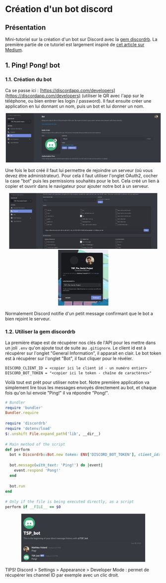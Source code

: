# Création d'un bot discord

## Présentation

Mini-tutoriel sur la création d'un bot sur Discord avec la [gem discordrb](https://github.com/discordrb/discordrb). La première partie de ce tutoriel est largement inspiré de [cet article sur Medium](https://medium.com/@goodatsports/how-to-make-a-simple-discord-bot-in-ruby-to-annoy-your-friends-f5d0438daa70).


## 1. Ping! Pong! bot

### 1.1. Création du bot

Ca se passe ici : [https://discordapp.com/developers](https://discordapp.com/developers) (utiliser le QR avec l'app sur le téléphone, ou bien entrer les login / password). Il faut ensuite créer une application en lui donnant un nom, puis un bot et lui donner un nom.

<p align="center"> <img src="screenshots/creer_un_bot.jpg" width="500"> </p>

Une fois le bot créé il faut lui permettre de rejoindre un serveur (où vous devez être administrateur). Pour cela il faut utiliser l'onglet OAuth2, cocher la case "bot" puis les permissions souhaités pour le bot. Cela créé un lien à copier et ouvrir dans le navigateur pour ajouter notre bot à un serveur.

<p align="center">
<img src="screenshots/autoriser_un_bot.jpg" height="180">
<img src="screenshots/ajouter_un_bot_au_serveur.jpg" height="180">
</p>

Normalement Discord notifie d'un petit message confirmant que le bot a bien rejoint le serveur.

### 1.2. Utiliser la gem discordrb

La première étape est de récupérer nos clés de l'API pour les mettre dans un joli `.env` qu'on ajoute tout de suite au `.gitignore`. Le client id est à récupérer sur l'onglet "General Information", il apparait en clair. Le bot token est à récupérer sur l'onglet "Bot", il faut cliquer pour le révéler.

```
DISCORD_CLIENT_ID = <copier ici le client id - un numéro entier>
DISCORD_BOT_TOKEN = "<copier ici le token - chaîne de caractères>"
```

Voilà tout est prêt pour utiliser notre bot. Notre première application va simplement lire tous les messages envoyés directement au bot, et chaque fois qu'on lui envoie "Ping!" il va répondre "Pong!".

```ruby
# Bundler
require 'bundler'
Bundler.require

require 'discordrb'
require 'dotenv/load'
$:.unshift File.expand_path('lib', __dir__)

# Main method of the script
def perform
  bot = Discordrb::Bot.new token: ENV['DISCORD_BOT_TOKEN'], client_id: ENV['DISCORD_CLIENT_ID']

  bot.message(with_text: 'Ping!') do |event|
    event.respond 'Pong!'
  end

  bot.run
end

# Only if the file is being executed directly, as a script
perform if __FILE__ == $0
```

<p align="center"> <img src="screenshots/ping_pong.jpg" width="400"> </p>

TIPS! Discord > Settings > Appearance > Developer Mode : permet de récupérer les channel ID par exemple avec un clic droit.



